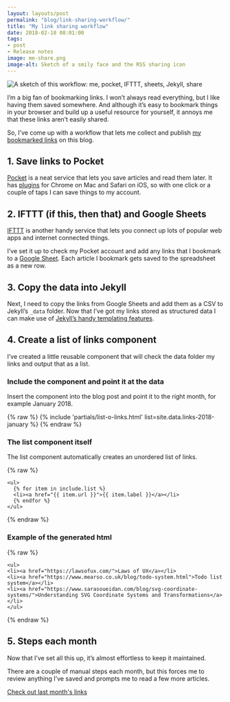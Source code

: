 ```yaml
---
layout: layouts/post
permalink: "blog/link-sharing-workflow/"
title: "My link sharing workflow"
date: 2018-02-10 08:01:00  
tags:
- post
- Release notes
image: me-share.png
image-alt: Sketch of a smily face and the RSS sharing icon
---
```


![A sketch of this workflow: me, pocket, IFTTT, sheets, Jekyll, share](/images/link-sharing-workflow.png)

I’m a big fan of bookmarking links. I won’t always read everything, but I like having them saved somewhere. And although it’s easy to bookmark things in your browser and build up a useful resource for yourself, it annoys me that these links aren’t easily shared.

So, I’ve come up with a workflow that lets me collect and publish [my bookmarked links](/blog/category/links/) on this blog.

## 1. Save links to Pocket

[Pocket](https://getpocket.com) is a neat service that lets you save articles and read them later. It has [plugins](https://getpocket.com/add/) for Chrome on Mac and Safari on iOS, so with one click or a couple of taps I can save things to my account.

## 2. IFTTT (if this, then that) and Google Sheets

[IFTTT](https://ifttt.com/) is another handy service that lets you connect up lots of popular web apps and internet connected things.

I’ve set it up to check my Pocket account and add any links that I bookmark to a [Google Sheet](https://www.google.com/sheets/about/). Each article I bookmark gets saved to the spreadsheet as a new row.

## 3. Copy the data into Jekyll

Next, I need to copy the links from Google Sheets and add them as a CSV to Jekyll’s ```_data``` folder. Now that I’ve got my links stored as structured data I can make use of [Jekyll’s handy templating features](https://jekyllrb.com/docs/datafiles/).

## 4. Create a list of links component

I’ve created a little reusable component that will check the data folder my links and output that as a list.

### Include the component and point it at the data

Insert the component into the blog post and point it to the right month, for example January 2018.

{% raw %}
{% include 'partials/list-o-links.html' list=site.data.links-2018-january %}
{% endraw %}

### The list component itself

The list component automatically creates an unordered list of links.

{% raw %}
```
<ul>
  {% for item in include.list %}
  <li><a href="{{ item.url }}">{{ item.label }}</a></li>
  {% endfor %}
</ul>
```
{% endraw %}


### Example of the generated html

{% raw %}
```
<ul>
<li><a href="https://lawsofux.com/">Laws of UX</a></li>
<li><a href="https://www.mearso.co.uk/blog/todo-system.html">Todo list system</a></li>
<li><a href="https://www.sarasoueidan.com/blog/svg-coordinate-systems/">Understanding SVG Coordinate Systems and Transformations</a></li>
</ul>
```
{% endraw %}

## 5. Steps each month

Now that I’ve set all this up, it’s almost effortless to keep it maintained.

There are a couple of manual steps each month, but this forces me to review anything I’ve saved and prompts me to read a few more articles.

[Check out last month's links](/blog/january-2018-links/)
